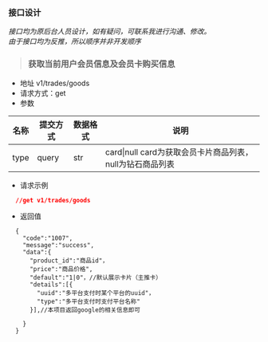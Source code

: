 ### 接口设计  
_接口均为原后台人员设计，如有疑问，可联系我进行沟通、修改。_  
_由于接口均为反推，所以顺序并非开发顺序_

>### 获取当前用户会员信息及会员卡购买信息
+ 地址 v1/trades/goods
+ 请求方式：get
+ 参数

|  名称   | 提交方式  | 数据格式 | 说明  |
| ---- | ---- | ---- | ---- |
| type | query | str | card\|null card为获取会员卡片商品列表，null为钻石商品列表 |

+ 请求示例
```json
  //get v1/trades/goods

```
+ 返回值
```
  {
    "code":"1007",
    "message":"success",
    "data":{
      "product_id":"商品id"，
      "price":"商品价格",
      "default":"1|0"，//默认展示卡片（主推卡）
      "details":[{
        "uuid":"多平台支付时某个平台的uuid"，
        "type":"多平台支付时支付平台名称"
      }],//本项目返回google的相关信息即可

    }
  }
```
